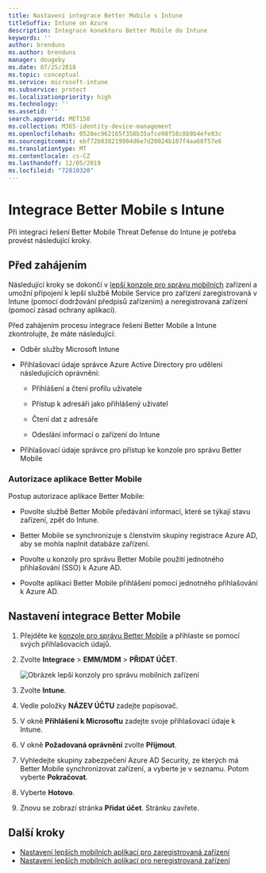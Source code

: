 ```yaml
---
title: Nastavení integrace Better Mobile s Intune
titleSuffix: Intune on Azure
description: Integrace konektoru Better Mobile do Intune
keywords: ''
author: brenduns
ms.author: brenduns
manager: dougeby
ms.date: 07/25/2018
ms.topic: conceptual
ms.service: microsoft-intune
ms.subservice: protect
ms.localizationpriority: high
ms.technology: ''
ms.assetid: ''
search.appverid: MET150
ms.collection: M365-identity-device-management
ms.openlocfilehash: 0528ec962165f358b35afce98f58c8b9b4efe93c
ms.sourcegitcommit: ebf72b038219904d6e7d20024b107f4aa68f57e6
ms.translationtype: MT
ms.contentlocale: cs-CZ
ms.lasthandoff: 12/05/2019
ms.locfileid: "72810320"
---
```

# <a name="integrate-better-mobile-with-intune"></a>Integrace Better Mobile s Intune

Při integraci řešení Better Mobile Threat Defense do Intune je potřeba provést následující kroky.

## <a name="before-you-begin"></a>Před zahájením

Následující kroky se dokončí v [lepší konzole pro správu mobilních](https://aad.bmobi.net) zařízení a umožní připojení k lepší službě Mobile Service pro zařízení zaregistrovaná v Intune (pomocí dodržování předpisů zařízením) a neregistrovaná zařízení (pomocí zásad ochrany aplikací).

Před zahájením procesu integrace řešení Better Mobile a Intune zkontrolujte, že máte následující:

- Odběr služby Microsoft Intune

- Přihlašovací údaje správce Azure Active Directory pro udělení následujících oprávnění:

  - Přihlášení a čtení profilu uživatele

  - Přístup k adresáři jako přihlášený uživatel

  - Čtení dat z adresáře

  - Odeslání informací o zařízení do Intune

- Přihlašovací údaje správce pro přístup ke konzole pro správu Better Mobile

### <a name="better-mobile-app-authorization"></a>Autorizace aplikace Better Mobile

Postup autorizace aplikace Better Mobile:

- Povolte službě Better Mobile předávání informací, které se týkají stavu zařízení, zpět do Intune.

- Better Mobile se synchronizuje s členstvím skupiny registrace Azure AD, aby se mohla naplnit databáze zařízení.

- Povolte u konzoly pro správu Better Mobile použití jednotného přihlašování (SSO) k Azure AD.

- Povolte aplikaci Better Mobile přihlášení pomocí jednotného přihlašování k Azure AD.

## <a name="to-set-up-better-mobile-integration"></a>Nastavení integrace Better Mobile

1. Přejděte ke [konzole pro správu Better Mobile](https://aad.bmobi.net) a přihlaste se pomocí svých přihlašovacích údajů.
2. Zvolte **Integrace** > **EMM/MDM** > **PŘIDAT ÚČET**.

     ![Obrázek lepší konzoly pro správu mobilních zařízení](./media/better-mobile-mtd-connector-integration/better_mobile_console.png)
 
3. Zvolte **Intune**.
4. Vedle položky **NÁZEV ÚČTU** zadejte popisovač. 
5. V okně **Přihlášení k Microsoftu** zadejte svoje přihlašovací údaje k Intune.
6. V okně **Požadovaná oprávnění** zvolte **Přijmout**.
7. Vyhledejte skupiny zabezpečení Azure AD Security, ze kterých má Better Mobile synchronizovat zařízení, a vyberte je v seznamu. Potom vyberte **Pokračovat**.
8. Vyberte **Hotovo**.
9. Znovu se zobrazí stránka **Přidat účet**. Stránku zavřete. 

## <a name="next-steps"></a>Další kroky

- [Nastavení lepších mobilních aplikací pro zaregistrovaná zařízení](mtd-apps-ios-app-configuration-policy-add-assign.md)
- [Nastavení lepších mobilních aplikací pro neregistrovaná zařízení](~/protect/mtd-add-apps-unenrolled-devices.md)
